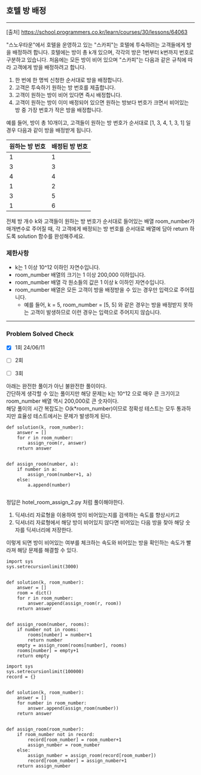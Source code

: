 ## 호텔 방 배정

---

[출처] https://school.programmers.co.kr/learn/courses/30/lessons/64063

"스노우타운"에서 호텔을 운영하고 있는 "스카피"는 호텔에 투숙하려는 고객들에게 방을 배정하려 합니다. 
호텔에는 방이 총 k개 있으며, 각각의 방은 1번부터 k번까지 번호로 구분하고 있습니다. 
처음에는 모든 방이 비어 있으며 "스카피"는 다음과 같은 규칙에 따라 고객에게 방을 배정하려고 합니다.

1. 한 번에 한 명씩 신청한 순서대로 방을 배정합니다.
2. 고객은 투숙하기 원하는 방 번호를 제출합니다.
3. 고객이 원하는 방이 비어 있다면 즉시 배정합니다.
4. 고객이 원하는 방이 이미 배정되어 있으면 원하는 방보다 번호가 크면서 비어있는 방 중 가장 번호가 작은 방을 배정합니다.

예를 들어, 방이 총 10개이고, 
고객들이 원하는 방 번호가 순서대로 [1, 3, 4, 1, 3, 1] 일 경우 다음과 같이 방을 배정받게 됩니다.

| 원하는 방 번호 | 배정된 방 번호 |
|----------|----------|
| 1        | 1        |
| 3        | 3        |
| 4        | 4        |
| 1        | 2        |
| 3        | 5        |
| 1        | 6        |

전체 방 개수 k와 고객들이 원하는 방 번호가 순서대로 들어있는 배열 room_number가 매개변수로 주어질 때, 
각 고객에게 배정되는 방 번호를 순서대로 배열에 담아 return 하도록 solution 함수를 완성해주세요.

### 제한사항

- k는 1 이상 10^12 이하인 자연수입니다.
- room_number 배열의 크기는 1 이상 200,000 이하입니다.
- room_number 배열 각 원소들의 값은 1 이상 k 이하인 자연수입니다.
- room_number 배열은 모든 고객이 방을 배정받을 수 있는 경우만 입력으로 주어집니다.
  - 예를 들어, k = 5, room_number = [5, 5] 와 같은 경우는 방을 배정받지 못하는 고객이 발생하므로 이런 경우는 입력으로 주어지지 않습니다.

---
### Problem Solved Check
- [x] 1회 24/06/11
- [ ] 2회
- [ ] 3회


아래는 완전한 풀이가 아닌 불완전한 풀이이다.  
간단하게 생각할 수 있는 풀이지만 해당 문제는 k는 10^12 으로 매우 큰 크기이고 room_number 배열 역시 200,000로 큰 숫자이다.  
해당 풀이의 시간 복잡도는 O(k*room_number)이므로 정확성 테스트는 모두 통과하지만 효율성 테스트에서는 문제가 발생하게 된다.
~~~
def solution(k, room_number):
    answer = []
    for r in room_number:
        assign_room(r, answer)
    return answer


def assign_room(number, a):
    if number in a:
        assign_room(number+1, a)
    else:
        a.append(number)
        
~~~

정답은 hotel_room_assign_2.py 처럼 풀이해야한다.  
1. 딕셔너리 자료형을 이용하여 방이 비어있는지를 검색하는 속도를 향상시키고
2. 딕셔너리 자료형에서 해당 방이 비어있지 않다면 비어있는 다음 방을 찾아 해당 숫자를 딕셔너리에 저장한다.

이렇게 되면 방이 비어있는 여부를 체크하는 속도와 비어있는 방을 확인하는 속도가 빨라져 해당 문제를 해결할 수 있다.

~~~
import sys
sys.setrecursionlimit(3000)


def solution(k, room_number):
    answer = []
    room = dict()
    for r in room_number:
        answer.append(assign_room(r, room))
    return answer


def assign_room(number, rooms):
    if number not in rooms:
        rooms[number] = number+1
        return number
    empty = assign_room(rooms[number], rooms)
    rooms[number] = empty+1
    return empty

~~~
~~~
import sys
sys.setrecursionlimit(100000)
record = {}


def solution(k, room_number):
    answer = []
    for number in room_number:
        answer.append(assign_room(number))
    return answer


def assign_room(room_number):
    if room_number not in record:
        record[room_number] = room_number+1
        assign_number = room_number
    else:
        assign_number = assign_room(record[room_number])
        record[room_number] = assign_number+1
    return assign_number
    
~~~